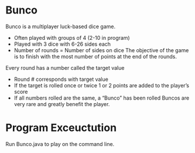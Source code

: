 # Bunco
Bunco is a multiplayer luck-based dice game. 
- Often played with groups of 4 (2-10 in program) 
- Played with 3 dice with 6-26 sides each
- Number of rounds = Number of sides on dice
The objective of the game is to finish with the most number of points at the end of the rounds. 

Every round has a number called the target value 
- Round # corresponds with target value
- If the target is rolled once or twice 1 or 2 points are added to the player’s score
- If all numbers rolled are the same, a “Bunco” has been rolled
Buncos are very rare and greatly benefit the player.

# Program Exceuctution
Run Bunco.java to play on the command line.

